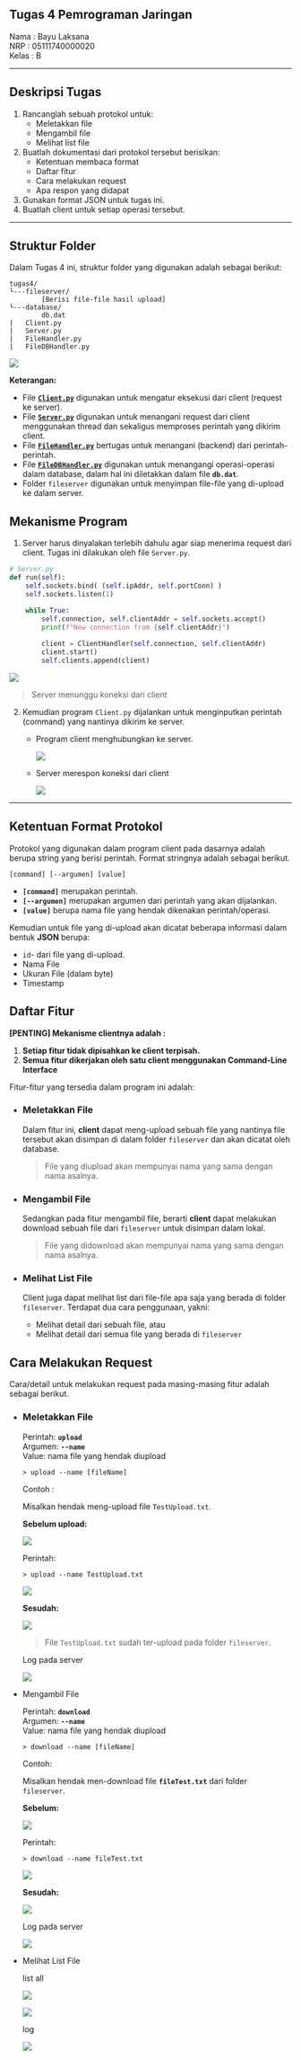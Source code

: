 ## Tugas 4 Pemrograman Jaringan

Nama  : Bayu Laksana<br>
NRP   : 05111740000020<br>
Kelas : B

----

## Deskripsi Tugas

1. Rancanglah sebuah protokol untuk:
    + Meletakkan file
    + Mengambil file
    + Melihat list file
2. Buatlah dokumentasi dari protokol tersebut berisikan:
    + Ketentuan membaca format
    + Daftar fitur
    + Cara melakukan request
    + Apa respon yang didapat
3. Gunakan format JSON untuk tugas ini.
4. Buatlah client untuk setiap operasi tersebut.

----

## Struktur Folder

Dalam Tugas 4 ini, struktur folder yang digunakan adalah sebagai berikut:
```
tugas4/
└---fileserver/
        [Berisi file-file hasil upload]
└---database/
        db.dat
|   Client.py
|   Server.py
|   FileHandler.py
|   FileDBHandler.py
```

![](img/folder_structure.png)

**Keterangan:**

- File [**`Client.py`**](Client.py) digunakan untuk mengatur eksekusi dari client (request ke server).
- File [**`Server.py`**](Server.py) digunakan untuk menangani request dari client menggunakan thread dan sekaligus memproses perintah yang dikirim client.
- File [**`FileHandler.py`**](FileHandler.py) bertugas untuk menangani (backend) dari perintah-perintah.
- File [**`FileDBHandler.py`**](FileDBHandler.py) digunakan untuk menangangi operasi-operasi dalam database, dalam hal ini diletakkan dalam file **`db.dat`**.
- Folder `fileserver` digunakan untuk menyimpan file-file yang di-upload ke dalam server.

## Mekanisme Program

1. Server harus dinyalakan terlebih dahulu agar siap menerima request dari client. Tugas ini dilakukan oleh file `Server.py`.
```py
# Server.py
def run(self):
    self.sockets.bind( (self.ipAddr, self.portConn) )
    self.sockets.listen(1)

    while True:
        self.connection, self.clientAddr = self.sockets.accept()
        print(f"New connection from {self.clientAddr}")
        
        client = ClientHandler(self.connection, self.clientAddr)
        client.start()
        self.clients.append(client)
```

![](img/server1.png)
> Server menunggu koneksi dari client

2. Kemudian program `Client.py` dijalankan untuk menginputkan perintah (command) yang nantinya dikirim ke server.

    - Program client menghubungkan ke server.
        
        ![](img/client1.png)

    - Server merespon koneksi dari client

        ![](img/server2.png)

----

## Ketentuan Format Protokol

Protokol yang digunakan dalam program client pada dasarnya adalah berupa string yang berisi perintah. Format stringnya adalah sebagai berikut.

```
[command] [--argumen] [value]
```

- **`[command]`** merupakan perintah.
- **`[--argumen]`** merupakan argumen dari perintah yang akan dijalankan.
- **`[value]`** berupa nama file yang hendak dikenakan perintah/operasi.

Kemudian untuk file yang di-upload akan dicatat beberapa informasi dalam bentuk **JSON** berupa:

- `id`- dari file yang di-upload.
- Nama File
- Ukuran File (dalam byte)
- Timestamp

## Daftar Fitur

**[PENTING] Mekanisme clientnya adalah :**
1. **Setiap fitur tidak dipisahkan ke client terpisah.**
2. **Semua fitur dikerjakan oleh satu client menggunakan Command-Line Interface**

Fitur-fitur yang tersedia dalam program ini adalah:

- ### Meletakkan File

    Dalam fitur ini, **client** dapat meng-upload sebuah file yang nantinya file tersebut akan disimpan di dalam folder `fileserver` dan akan dicatat oleh database.

    > File yang diupload akan mempunyai nama yang sama dengan nama asalnya.

- ### Mengambil File

    Sedangkan pada fitur mengambil file, berarti **client** dapat melakukan download sebuah file dari `fileserver` untuk disimpan dalam lokal.

    > File yang didownload akan mempunyai nama yang sama dengan nama asalnya.


- ### Melihat List File

    Client juga dapat melihat list dari file-file apa saja yang berada di folder `fileserver`. Terdapat dua cara penggunaan, yakni:

    - Melihat detail dari sebuah file, atau
    - Melihat detail dari semua file yang berada di `fileserver`

## Cara Melakukan Request

Cara/detail untuk melakukan request pada masing-masing fitur adalah sebagai berikut.

- ### Meletakkan File

    Perintah: **`upload`**<br>
    Argumen: **`--name`**<br>
    Value: nama file yang hendak diupload
    
    ```
    > upload --name [fileName]
    ```

    Contoh :

    Misalkan hendak meng-upload file `TestUpload.txt`.
    
    **Sebelum upload:**

    ![](img/upload1.png)

    Perintah:

    ```
    > upload --name TestUpload.txt
    ```

    ![](img/upload2.png)

    **Sesudah:**

    ![](img/upload3.png)

    > File `TestUpload.txt` sudah ter-upload pada folder `fileserver`.

    Log pada server

    ![](img/server3.png)

- Mengambil File

    Perintah: **`download`**<br>
    Argumen: **`--name`**<br>
    Value: nama file yang hendak diupload

    ```
    > download --name [fileName]
    ```

    Contoh:

    Misalkan hendak men-download file **`fileTest.txt`** dari folder `fileserver`.

    **Sebelum:**

    ![](img/download1.png)

    Perintah:

    ```
    > download --name fileTest.txt
    ```

    ![](img/download2.png)

    **Sesudah:**

    ![](img/download3.png)

    Log pada server

    ![](img/server4.png)

- Melihat List File

    list all

    ![](img/listAll.png)

    ![](img/listName.png)

    log

    ![](img/server5.png)
